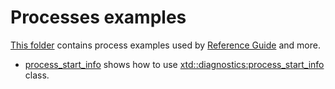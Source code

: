 # Processes examples

[This folder](.) contains process examples used by [Reference Guide](https://codedocs.xyz/gammasoft71/xtd/) and more.

* [process_start_info](process_start_info/README.md) shows how to use [xtd::diagnostics:process_start_info](../../../src/xtd.core/include/xtd/diagnostics/process_start_info.h) class.

